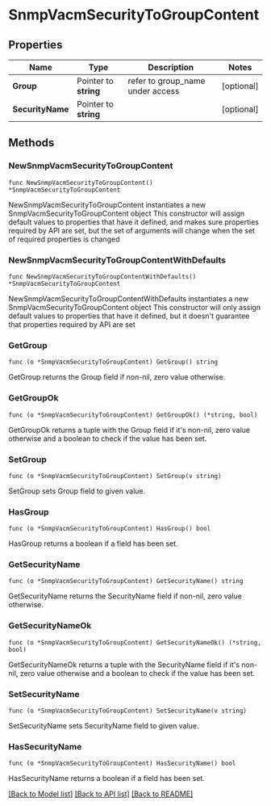 # SnmpVacmSecurityToGroupContent

## Properties

Name | Type | Description | Notes
------------ | ------------- | ------------- | -------------
**Group** | Pointer to **string** | refer to group_name under access | [optional] 
**SecurityName** | Pointer to **string** |  | [optional] 

## Methods

### NewSnmpVacmSecurityToGroupContent

`func NewSnmpVacmSecurityToGroupContent() *SnmpVacmSecurityToGroupContent`

NewSnmpVacmSecurityToGroupContent instantiates a new SnmpVacmSecurityToGroupContent object
This constructor will assign default values to properties that have it defined,
and makes sure properties required by API are set, but the set of arguments
will change when the set of required properties is changed

### NewSnmpVacmSecurityToGroupContentWithDefaults

`func NewSnmpVacmSecurityToGroupContentWithDefaults() *SnmpVacmSecurityToGroupContent`

NewSnmpVacmSecurityToGroupContentWithDefaults instantiates a new SnmpVacmSecurityToGroupContent object
This constructor will only assign default values to properties that have it defined,
but it doesn't guarantee that properties required by API are set

### GetGroup

`func (o *SnmpVacmSecurityToGroupContent) GetGroup() string`

GetGroup returns the Group field if non-nil, zero value otherwise.

### GetGroupOk

`func (o *SnmpVacmSecurityToGroupContent) GetGroupOk() (*string, bool)`

GetGroupOk returns a tuple with the Group field if it's non-nil, zero value otherwise
and a boolean to check if the value has been set.

### SetGroup

`func (o *SnmpVacmSecurityToGroupContent) SetGroup(v string)`

SetGroup sets Group field to given value.

### HasGroup

`func (o *SnmpVacmSecurityToGroupContent) HasGroup() bool`

HasGroup returns a boolean if a field has been set.

### GetSecurityName

`func (o *SnmpVacmSecurityToGroupContent) GetSecurityName() string`

GetSecurityName returns the SecurityName field if non-nil, zero value otherwise.

### GetSecurityNameOk

`func (o *SnmpVacmSecurityToGroupContent) GetSecurityNameOk() (*string, bool)`

GetSecurityNameOk returns a tuple with the SecurityName field if it's non-nil, zero value otherwise
and a boolean to check if the value has been set.

### SetSecurityName

`func (o *SnmpVacmSecurityToGroupContent) SetSecurityName(v string)`

SetSecurityName sets SecurityName field to given value.

### HasSecurityName

`func (o *SnmpVacmSecurityToGroupContent) HasSecurityName() bool`

HasSecurityName returns a boolean if a field has been set.


[[Back to Model list]](../README.md#documentation-for-models) [[Back to API list]](../README.md#documentation-for-api-endpoints) [[Back to README]](../README.md)



